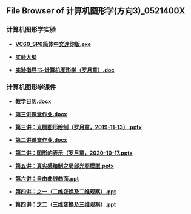 ## File Browser of 计算机图形学(方向3)_0521400X

### 计算机图形学实验

- [**VC60_SP6简体中文迷你版.exe**](http://172.18.220.5/_public/hfut_courses/计算机图形学(方向3)_0521400X/计算机图形学实验/VC60_SP6简体中文迷你版.exe)

- [**实验大纲**](http://172.18.220.5/_public/hfut_courses/计算机图形学(方向3)_0521400X/计算机图形学实验/实验大纲)

- [**实验指导书-计算机图形学（罗月童）.doc**](http://172.18.220.5/_public/hfut_courses/计算机图形学(方向3)_0521400X/计算机图形学实验/实验指导书-计算机图形学（罗月童）.doc)

### 计算机图形学课件

- [**教学日历.docx**](http://172.18.220.5/_public/hfut_courses/计算机图形学(方向3)_0521400X/计算机图形学课件/教学日历.docx)

- [**第三讲课堂作业.docx**](http://172.18.220.5/_public/hfut_courses/计算机图形学(方向3)_0521400X/计算机图形学课件/第三讲课堂作业.docx)

- [**第三讲：光栅图形绘制（罗月童，2019-11-13）.pptx**](http://172.18.220.5/_public/hfut_courses/计算机图形学(方向3)_0521400X/计算机图形学课件/第三讲：光栅图形绘制（罗月童，2019-11-13）.pptx)

- [**第二讲课堂作业.docx**](http://172.18.220.5/_public/hfut_courses/计算机图形学(方向3)_0521400X/计算机图形学课件/第二讲课堂作业.docx)

- [**第二讲：图形的表示（罗月童，2020-10-17.pptx**](http://172.18.220.5/_public/hfut_courses/计算机图形学(方向3)_0521400X/计算机图形学课件/第二讲：图形的表示（罗月童，2020-10-17.pptx)

- [**第五讲：真实感绘制之局部光照模型.pptx**](http://172.18.220.5/_public/hfut_courses/计算机图形学(方向3)_0521400X/计算机图形学课件/第五讲：真实感绘制之局部光照模型.pptx)

- [**第六讲：自由曲线曲面.ppt**](http://172.18.220.5/_public/hfut_courses/计算机图形学(方向3)_0521400X/计算机图形学课件/第六讲：自由曲线曲面.ppt)

- [**第四讲：之一（二维变换及二维观察）.ppt**](http://172.18.220.5/_public/hfut_courses/计算机图形学(方向3)_0521400X/计算机图形学课件/第四讲：之一（二维变换及二维观察）.ppt)

- [**第四讲：之二（三维变换及三维观察）.ppt**](http://172.18.220.5/_public/hfut_courses/计算机图形学(方向3)_0521400X/计算机图形学课件/第四讲：之二（三维变换及三维观察）.ppt)
